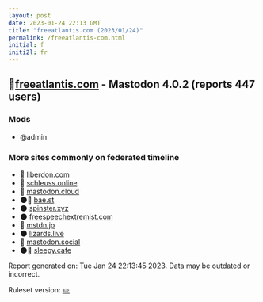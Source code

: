 ```yaml
---
layout: post
date: 2023-01-24 22:13 GMT
title: "freeatlantis.com (2023/01/24)"
permalink: /freeatlantis-com.html
initial: f
initi2l: fr
---
```


## 🐘[freeatlantis.com](https://freeatlantis.com) - Mastodon 4.0.2 (reports 447 users)

### Mods
 * @admin

### More sites commonly on federated timeline

* 🐘 [liberdon.com](/liberdon-com.html)
* 🐘 [schleuss.online](/schleuss-online.html)
* 🐘 [mastodon.cloud](/mastodon-cloud.html)
* 🌑🧸 [bae.st](/bae-st.html)
* 🌑 [spinster.xyz](/spinster-xyz.html)
* 🌑 [freespeechextremist.com](/freespeechextremist-com.html)
* 🐘 [mstdn.jp](/mstdn-jp.html)
* 🌑 [lizards.live](/lizards-live.html)
* 🐘 [mastodon.social](/mastodon-social.html)
* 🌑🧸 [sleepy.cafe](/sleepy-cafe.html)

Report generated on: Tue Jan 24 22:13:45 2023. Data may be outdated or incorrect.

Ruleset version: [✏️](/version-pencil)
